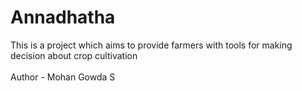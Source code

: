 # Annadhatha
This is a project which aims to provide farmers with tools for making decision about crop cultivation
<br>
<br>
Author - Mohan Gowda S
